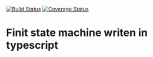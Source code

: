 [![Build Status](https://travis-ci.org/KhraksMamtsov/tfsm.svg?branch=master)](https://travis-ci.org/KhraksMamtsov/tfsm)
[![Coverage Status](https://coveralls.io/repos/github/KhraksMamtsov/tfsm/badge.svg?branch=master)](https://coveralls.io/github/KhraksMamtsov/tfsm?branch=master)
# Finit state machine writen in typescript
